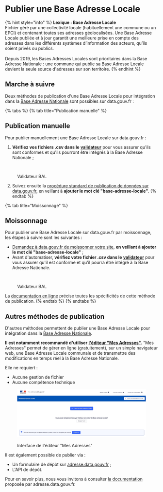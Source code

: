 # Publier une Base Adresse Locale

{% hint style="info" %}
**Lexique : Base Adresse Locale**\
Fichier géré par une collectivité locale (habituellement une commune ou un EPCI) et contenant toutes ses adresses géolocalisées. Une Base Adresse Locale publiée et à jour garantit une meilleure prise en compte des adresses dans les différents systèmes d’information des acteurs, qu’ils soient privés ou publics.\
\
Depuis 2019, les Bases Adresses Locales sont prioritaires dans la Base Adresse Nationale : une commune qui publie sa Base Adresse Locale devient la seule source d'adresses sur son territoire.
{% endhint %}

## Marche à suivre

Deux méthodes de publication d'une Base Adresse Locale pour intégration dans la [Base Adresse Nationale](https://www.data.gouv.fr/fr/datasets/base-adresse-nationale/) sont possibles sur data.gouv.fr :

{% tabs %}
{% tab title="Publication manuelle" %}
## Publication manuelle

Pour publier manuellement une Base Adresse Locale sur data.gouv.fr :&#x20;

1. **Vérifiez vos fichiers .csv dans le** [**validateur**](https://adresse.data.gouv.fr/bases-locales/validateur) pour vous assurer qu'ils sont conformes et qu'ils pourront être intégrés à la Base Adresse Nationale ;

<figure><img src="../../../../.gitbook/assets/Capture d’écran 2023-09-04 à 18.39.07.png" alt=""><figcaption><p>Validateur BAL</p></figcaption></figure>

2. Suivez ensuite la [procédure standard de publication de données sur data.gouv.fr](./#directement-sur-data.gouv.fr), en veillant à **ajouter le mot clé "base-adresse-locale".**
{% endtab %}

{% tab title="Moissonnage" %}
## Moissonnage

Pour publier une Base Adresse Locale sur data.gouv.fr par moissonnage, les étapes à suivre sont les suivantes :&#x20;

* [Demandez à data.gouv.fr de moissonner votre site](../../moissonnage/mettre-en-place-un-moissonneur.md), **en veillant à ajouter le mot clé "base-adresse-locale"** ;
* Avant d'automatiser, **vérifiez votre fichier .csv dans le** [**validateur**](https://adresse.data.gouv.fr/bases-locales/validateur) pour vous assurer qu'il est conforme et qu'il pourra être intégré à la Base Adresse Nationale.

<figure><img src="../../../../.gitbook/assets/Capture d’écran 2023-09-04 à 18.39.07 (1).png" alt=""><figcaption><p>Validateur BAL</p></figcaption></figure>

La [documentation en ligne](https://github.com/BaseAdresseNationale/moissonneur-bal/wiki/Fonctionnement-du-moissonneur-bal) précise toutes les spécificités de cette méthode de publication.
{% endtab %}
{% endtabs %}

## Autres méthodes de publication

D'autres méthodes permettent de publier une Base Adresse Locale pour intégration dans la [Base Adresse Nationale](https://www.data.gouv.fr/fr/datasets/base-adresse-nationale/).

**Il est notamment recommandé d'utiliser** [**l'éditeur "Mes Adresses"**](https://mes-adresses.data.gouv.fr/)**.** "Mes Adresses" permet de gérer en ligne (gratuitement), sur un simple navigateur web, une Base Adresse Locale communale et de transmettre des modifications en temps réel à la Base Adresse Nationale.&#x20;

Elle ne requiert :&#x20;

* Aucune gestion de fichier
* Aucune compétence technique

<figure><img src="../../../../.gitbook/assets/Sep-04-2023 18-35-27.gif" alt=""><figcaption><p>Interface de l'éditeur "Mes Adresses"</p></figcaption></figure>

Il est également possible de publier via :&#x20;

* Un formulaire de dépôt sur [adresse.data.gouv.fr](https://adresse.data.gouv.fr/) ;
* L'API de dépôt.&#x20;

Pour en savoir plus, nous vous invitons à consulter [la documentation](https://doc.adresse.data.gouv.fr/mettre-a-jour-sa-base-adresse-locale/publier-une-base-adresse-locale) proposée par adresse.data.gouv.fr.
